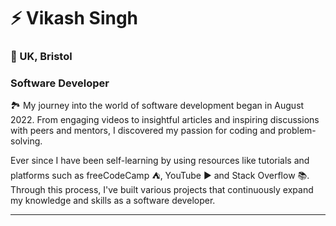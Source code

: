 # ⚡ Vikash Singh

### 📍 UK, Bristol
### Software Developer

<p>🏞 My journey into the world of software development began in August 2022. From engaging videos to insightful articles and inspiring discussions with peers and mentors, I discovered my passion for coding and problem-solving.</p>

<p>Ever since I have been self-learning by using resources like tutorials and platforms such as freeCodeCamp ⛺, YouTube ▶️ and Stack Overflow 📚. Through this process, I've built various projects that continuously expand my knowledge and skills as a software developer.</p>

---
